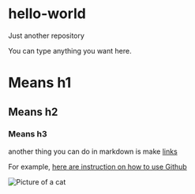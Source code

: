 # hello-world
Just another repository

You can type anything you want here.

# Means h1
## Means h2
### Means h3

another thing you can do in markdown is make [links](https://www.google.com)

For example, [here are instruction on how to use Github](http://google.com/search?how+to+use+Github)

![Picture of a cat](https://www.foxnews.com/us/long-island-nanny-who-swiped-cat-may-still-get-to-keep-it)
